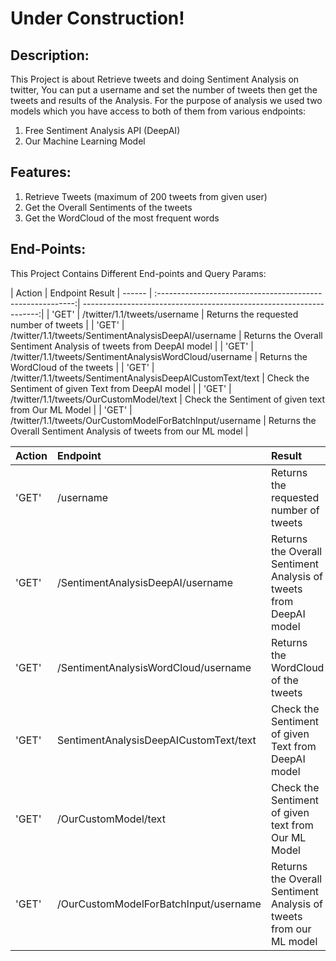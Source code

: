 # Under Construction!

## Description:
This Project is about Retrieve tweets and doing Sentiment Analysis on twitter, You can put a username and set the number of tweets then get the tweets and results of the Analysis.
For the purpose of analysis we used two models which you have access to both of them from various endpoints:

1. Free Sentiment Analysis API (DeepAI)
2. Our Machine Learning Model

## Features:
1. Retrieve Tweets (maximum of 200 tweets from given user)
2. Get the Overall Sentiments of the tweets
3. Get the WordCloud of the most frequent words

## End-Points:

This Project Contains Different End-points and Query Params:

| Action |                         Endpoint                                                         Result
| ------ | :---------------------------------------------------------:| -------------------------------------------------------------------:|
| 'GET'  | /twitter/1.1/tweets/username                               |  Returns the requested number of tweets                             |
| 'GET'  | /twitter/1.1/tweets/SentimentAnalysisDeepAI/username       |  Returns the Overall Sentiment Analysis of tweets from DeepAI model |
| 'GET'  | /twitter/1.1/tweets/SentimentAnalysisWordCloud/username    |  Returns the WordCloud of the tweets                                |
| 'GET'  | /twitter/1.1/tweets/SentimentAnalysisDeepAICustomText/text |  Check the Sentiment of given Text from DeepAI model                |
| 'GET'  | /twitter/1.1/tweets/OurCustomModel/text                    |  Check the Sentiment of given text from Our ML Model                | 
| 'GET'  | /twitter/1.1/tweets/OurCustomModelForBatchInput/username   |  Returns the Overall Sentiment Analysis of tweets from our ML model |


| Action        | Endpoint           | Result  |
| ------------- |:-------------| :-----|
| 'GET'      | /username | Returns the requested number of tweets |
| 'GET'      | /SentimentAnalysisDeepAI/username      |   Returns the Overall Sentiment Analysis of tweets from DeepAI model |
| 'GET'      | /SentimentAnalysisWordCloud/username      |    Returns the WordCloud of the tweets |
| 'GET'      | SentimentAnalysisDeepAICustomText/text    |    Check the Sentiment of given Text from DeepAI model |
| 'GET'      | /OurCustomModel/text       |    Check the Sentiment of given text from Our ML Model |
| 'GET'      | /OurCustomModelForBatchInput/username     |    Returns the Overall Sentiment Analysis of tweets from our ML model |
